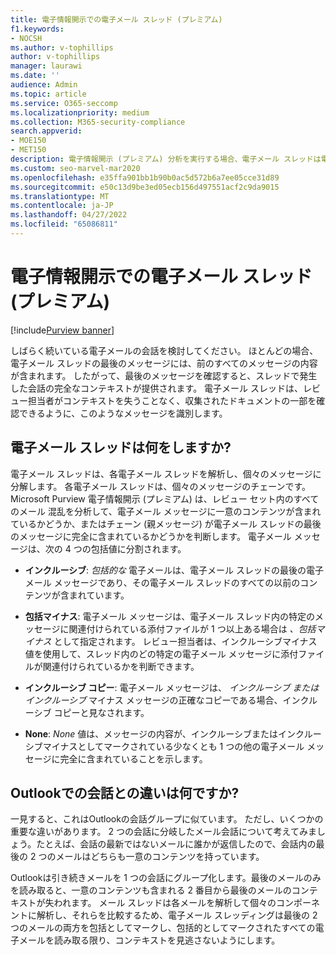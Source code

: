 ```yaml
---
title: 電子情報開示での電子メール スレッド (プレミアム)
f1.keywords:
- NOCSH
ms.author: v-tophillips
author: v-tophillips
manager: laurawi
ms.date: ''
audience: Admin
ms.topic: article
ms.service: O365-seccomp
ms.localizationpriority: medium
ms.collection: M365-security-compliance
search.appverid:
- MOE150
- MET150
description: 電子情報開示 (プレミアム) 分析を実行する場合、電子メール スレッドは電子メール会話を解析し、各メッセージを異なるカテゴリに分割します。
ms.custom: seo-marvel-mar2020
ms.openlocfilehash: e35ffa901bb1b90b0ac5d572b6a7ee05cce31d89
ms.sourcegitcommit: e50c13d9be3ed05ecb156d497551acf2c9da9015
ms.translationtype: MT
ms.contentlocale: ja-JP
ms.lasthandoff: 04/27/2022
ms.locfileid: "65086811"
---
```

# <a name="email-threading-in-ediscovery-premium"></a>電子情報開示での電子メール スレッド (プレミアム)

[!include[Purview banner](../includes/purview-rebrand-banner.md)]

しばらく続いている電子メールの会話を検討してください。 ほとんどの場合、電子メール スレッドの最後のメッセージには、前のすべてのメッセージの内容が含まれます。 したがって、最後のメッセージを確認すると、スレッドで発生した会話の完全なコンテキストが提供されます。 電子メール スレッドは、レビュー担当者がコンテキストを失うことなく、収集されたドキュメントの一部を確認できるように、このようなメッセージを識別します。

## <a name="what-does-email-threading-do"></a>電子メール スレッドは何をしますか?

電子メール スレッドは、各電子メール スレッドを解析し、個々のメッセージに分解します。 各電子メール スレッドは、個々のメッセージのチェーンです。 Microsoft Purview 電子情報開示 (プレミアム) は、レビュー セット内のすべてのメール 混乱を分析して、電子メール メッセージに一意のコンテンツが含まれているかどうか、またはチェーン (親メッセージ) が電子メール スレッドの最後のメッセージに完全に含まれているかどうかを判断します。 電子メール メッセージは、次の 4 つの包括値に分割されます。

- **インクルーシブ**: *包括的な* 電子メールは、電子メール スレッドの最後の電子メール メッセージであり、その電子メール スレッドのすべての以前のコンテンツが含まれています。

- **包括マイナス**: 電子メール メッセージは、電子メール スレッド内の特定のメッセージに関連付けられている添付ファイルが 1 つ以上ある場合は *、包括マイナス* として指定されます。 レビュー担当者は、インクルーシブマイナス値を使用して、スレッド内のどの特定の電子メール メッセージに添付ファイルが関連付けられているかを判断できます。 

- **インクルーシブ コピー**: 電子メール メッセージは、 *インクルーシブ またはインクルーシブ* マイナス メッセージの正確なコピーである場合、インクルーシブ コピーと見なされます。 

- **None**: *None* 値は、メッセージの内容が、インクルーシブまたはインクルーシブマイナスとしてマークされている少なくとも 1 つの他の電子メール メッセージに完全に含まれていることを示します。

## <a name="how-is-it-different-from-conversations-in-outlook"></a>Outlookでの会話との違いは何ですか?

一見すると、これはOutlookの会話グループに似ています。 ただし、いくつかの重要な違いがあります。 2 つの会話に分岐したメール会話について考えてみましょう。たとえば、会話の最新ではないメールに誰かが返信したので、会話内の最後の 2 つのメールはどちらも一意のコンテンツを持っています。

Outlookは引き続きメールを 1 つの会話にグループ化します。最後のメールのみを読み取ると、一意のコンテンツも含まれる 2 番目から最後のメールのコンテキストが失われます。 メール スレッドは各メールを解析して個々のコンポーネントに解析し、それらを比較するため、電子メール スレッディングは最後の 2 つのメールの両方を包括としてマークし、包括的としてマークされたすべての電子メールを読み取る限り、コンテキストを見逃さないようにします。
